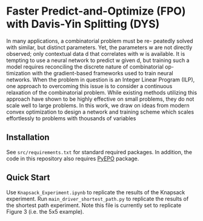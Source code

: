 # Faster Predict-and-Optimize (FPO) with Davis-Yin Splitting (DYS)

In many applications, a combinatorial problem must be re-
peatedly solved with similar, but distinct parameters. Yet, the
parameters w are not directly observed; only contextual data
d that correlates with w is available. It is tempting to use a
neural network to predict w given d, but training such a model
requires reconciling the discrete nature of combinatorial op-
timization with the gradient-based frameworks used to train
neural networks. When the problem in question is an Integer
Linear Program (ILP), one approach to overcoming this issue
is to consider a continuous relaxation of the combinatorial
problem. While existing methods utilizing this approach have
shown to be highly effective on small problems, they do not
scale well to large problems. In this work, we draw on ideas
from modern convex optimization to design a network and
training scheme which scales effortlessly to problems with
thousands of variables

## Installation

See ```src/requirements.txt``` for standard required packages. In addition, the code in this repository also requires [PyEPO](https://github.com/khalil-research/PyEPO) package. 


## Quick Start
Use ```Knapsack_Experiment.ipynb``` to replicate the results of the Knapsack experiment. Run ```main_driver_shortest_path.py``` to replicate the results of the shortest path experiment. Note this file is currently set to replicate Figure 3 (i.e. the 5x5 example).